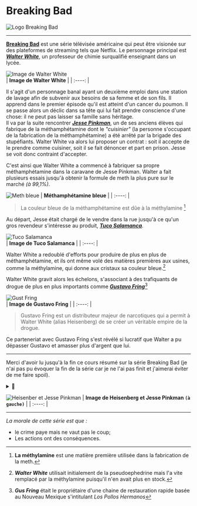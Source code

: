 # Breaking Bad  
![Logo Breaking Bad](https://github.com/xXxZemmourxXx/Markdown/blob/main/logo%20breaking%20bad.png)
___

[**Breaking Bad**](https://fr.wikipedia.org/wiki/Breaking_Bad/ "Redirection vers Wikipedia") est une série télévisée américaine qui peut être visionée sur des plateformes de streaming tels que Netflix.
Le personnage principal est [***Walter White***](https://fr.wikipedia.org/wiki/Walter_White_(personnage)/ "Redirection vers Wikipedia"), un professeur de chimie surqualifié enseignant dans un lycée.

![Image de Walter White](https://cflvdg.avoz.es/sc/TUhviy8mmjqK3R6MvkIObrRocrc=/480x/2013/08/12/00121376301301448682755/Foto/.jpg)  
| **Image de Walter White** |
|  :----: |

Il s'agit d'un personnage banal ayant un deuxième emploi dans une station de lavage afin de subvenir aux besoins de sa femme et de son fils. Il apprend dans le premier épisode qu'il est atteint d'un cancer du poumon. Il se passe alors un déclic dans sa tête qui lui fait prendre conscience d'une chose: il ne peut pas laisser sa famille sans héritage.  
Il va par la suite rencontrer [***Jesse Pinkman***](https://fr.wikipedia.org/wiki/Jesse_Pinkman_(personnage)/ "Redirection vers Wikipedia (encore...)"), un de ses anciens élèves qui fabrique de la méthamphétamine dont le *"cuisinier"* (la personne s'occupant de la fabrication de la méthamphétamine) a été arrêté par la brigade des stupéfiants. Walter White va alors lui proposer un contrat : soit il accepte de le prendre comme cuisiner, soit il se fait dénoncer et part en prison. Jesse se voit donc contraint d'accepter.

C'est ainsi que Walter White a commencé à fabriquer sa propre méthamphétamine dans la caravane de Jesse Pinkman. Walter a fait plusieurs essais jusqu'à obtenir la formule de meth la plus pure sur le marché *(à 99,1%)*.

  
  
![Meth bleue](https://panopliedesseries.files.wordpress.com/2015/03/methbleue.jpg)
| **Méthamphétamine bleue** |
|  :----: |
> La couleur bleue de la méthamphétamine est dûe à la méthylamine [^1]
  
  
Au départ, Jesse était chargé de le vendre dans la rue jusqu'à ce qu'un gros revendeur s'intéresse au produit, [***Tuco Salamanca***](https://breakingbad.fandom.com/wiki/Tuco_Salamanca "Cette fois c'est pas Wikipedia").  
  
 
![Tuco Salamanca](https://www.cheatsheet.com/wp-content/uploads/2020/10/Tuco-Salamanca-1.jpg)  
| **Image de Tuco Salamanca** |
|  :----: |  

Walter White a redoublé d'efforts pour produire de plus en plus de méthamphétamine, et ils ont même volé des matières premières aux usines, comme la méthylamine, qui donne aux cristaux sa couleur bleue.[^2]
  
Walter White gravit alors les échelons, s'associant à des trafiquants de drogue de plus en plus importants comme [***Gustavo Fring***](https://breakingbad.fandom.com/wiki/Gustavo_Fring "Redirection vers Wiki Fandom")[^3]  

![Gust Fring](https://www.journaldugeek.com/content/uploads/2021/09/template-images-jdg-pptx11-2.jpg)  
| **Image de Gustavo Fring** |
|  :----: |  
> Gustavo Fring est un distributeur majeur de narcotiques qui a permit à Walter White (alias Heisenberg) de se créer un véritable empire de la drogue.

Ce parteneriat avec Gustavo Fring s'est révélé si lucratif que Walter a pu dépasser Gustavo et amasser plus d'argent que lui.
  
___
Merci d'avoir lu jusqu'à la fin ce cours résumé sur la série Breaking Bad (je n'ai pas pu évoquer la fin de la série car je ne l'ai pas finit et j'aimerai éviter de me faire spoil). 

<details>
  <summary>👀</summary>
  
  Easter egg 😳 ➡️ 
  
</details>  
  
<!---Désolé d'utiliser du HTML pour l'easter egg mais il n'y avait pas la possibilité de faire une case "spoiler" en utilisant uniquement du Markdown--->

![Heisenber et Jesse Pinkman](https://i2.wp.com/static1.moviewebimages.com/wordpress/wp-content/uploads/2022/03/breaking-bad-1.jpg)
| **Image de Heisenberg et Jesse Pinkman `(à gauche)`** |
|  :----: |
  
[^1]: **La méthylamine** est une matière première utilisée dans la fabrication de la meth.
[^2]: ***Walter White*** utilisait initialement de la pseudoephedrine mais l'a vite remplacé par la méthylamine puisqu'il n'en avait plus en stock.
[^3]: ***Gus Fring*** était le propriétaire d'une chaine de restauration rapide basée au Nouveau Mexique s'intitulant *Los Pollos Hermanos*
___

*La morale de cette série est que :*  
- le crime paye mais ne vaut pas le coup;  
- Les actions ont des conséquences.
